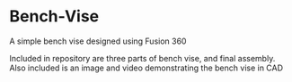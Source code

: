 # Bench-Vise
A simple bench vise designed using Fusion 360

Included in repository are three parts of bench vise, and final assembly.
Also included is an image and video demonstrating the bench vise in CAD
